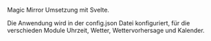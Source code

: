 Magic Mirror Umsetzung mit Svelte.

Die Anwendung wird in der config.json Datei konfiguriert, für die verschieden Module Uhrzeit, Wetter, Wettervorhersage und Kalender.

